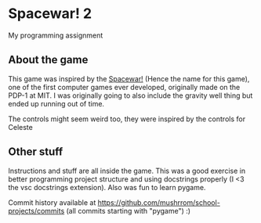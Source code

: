 # Spacewar! 2
My programming assignment

## About the game
This game was inspired by the [Spacewar!](https://en.wikipedia.org/wiki/Spacewar!) (Hence the name for this game), one of the first computer games ever developed, originally made on the PDP-1 at MIT. I was originally going to also include the gravity well thing but ended up running out of time.

The controls might seem weird too, they were inspired by the controls for Celeste

## Other stuff
Instructions and stuff are all inside the game. This was a good exercise in better programming project structure and using docstrings properly (I <3 the vsc docstrings extension). Also was fun to learn pygame.

Commit history available at https://github.com/mushrrom/school-projects/commits (all commits starting with "pygame") :)